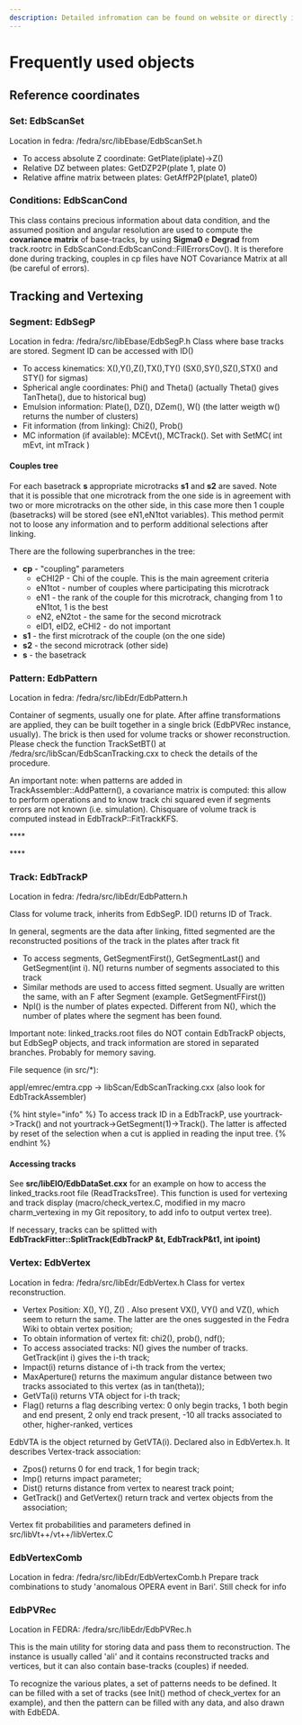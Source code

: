```yaml
---
description: Detailed infromation can be found on website or directly in fedra code
---
```


# Frequently used objects

## Reference coordinates

### Set: EdbScanSet

Location in fedra: /fedra/src/libEbase/EdbScanSet.h

* To access absolute Z coordinate: GetPlate\(iplate\)-&gt;Z\(\)
* Relative DZ between plates: GetDZP2P\(plate 1, plate 0\)
* Relative affine matrix between plates: GetAffP2P\(plate1, plate0\)

### Conditions: EdbScanCond

This class contains precious information about data condition, and the assumed position and angular resolution are used to compute the **covariance matrix** of base-tracks, by using **Sigma0** e **Degrad** from track.rootrc in EdbScanCond:EdbScanCond::FillErrorsCov\(\). It is therefore done during tracking, couples in cp files have NOT Covariance Matrix at all \(be careful of errors\).

## Tracking and Vertexing

### Segment: EdbSegP

Location in fedra: /fedra/src/libEbase/EdbSegP.h Class where base tracks are stored. Segment ID can be accessed with ID\(\)

* To access kinematics: X\(\),Y\(\),Z\(\),TX\(\),TY\(\) \(SX\(\),SY\(\),SZ\(\),STX\(\) and STY\(\) for sigmas\) 
* Spherical angle coordinates: Phi\(\) and Theta\(\) \(actually Theta\(\) gives TanTheta\(\), due to historical bug\) 
* Emulsion information: Plate\(\), DZ\(\), DZem\(\), W\(\) \(the latter weigth w\(\) returns the number of clusters\) 
* Fit information \(from linking\): Chi2\(\), Prob\(\) 
* MC information \(if available\): MCEvt\(\), MCTrack\(\). Set with   SetMC\( int mEvt, int mTrack \)

#### Couples tree

For each basetrack **s** appropriate microtracks **s1** and **s2** are saved. Note that it is possible that one microtrack from the one side is in agreement with two or more microtracks on the other side, in this case more then 1 couple \(basetracks\) will be stored \(see eN1,eN1tot variables\). This method permit not to loose any information and to perform additional selections after linking.

There are the following superbranches in the tree:

* **cp** - "coupling" parameters
  * eCHI2P - Chi of the couple. This is the main agreement criteria
  * eN1tot - number of couples where participating this microtrack
  * eN1 - the rank of the couple for this microtrack, changing from 1 to eN1tot, 1 is the best
  * eN2, eN2tot - the same for the second microtrack
  * eID1, eID2, eCHI2 - do not important
* **s1** - the first microtrack of the couple \(on the one side\)
* **s2** - the second microtrack \(other side\)
* **s** - the basetrack



### Pattern: EdbPattern

Location in fedra: /fedra/src/libEdr/EdbPattern.h

Container of segments, usually one for plate. After affine transformations are applied, they can be built together in a single brick \(EdbPVRec instance, usually\). The brick is then used for volume tracks or shower reconstruction. Please check the function TrackSetBT\(\) at /fedra/src/libScan/EdbScanTracking.cxx to check the details of the procedure.

An important note: when patterns are added in TrackAssembler::AddPattern\(\), a covariance matrix is computed: this allow to perform operations and to know track chi squared even if segments errors are not known \(i.e. simulation\). Chisquare of volume track is computed instead in EdbTrackP::FitTrackKFS.

\*\*\*\*

\*\*\*\*

### **Track: EdbTrackP**

Location in fedra: /fedra/src/libEdr/EdbPattern.h

Class for volume track, inherits from EdbSegP. ID\(\) returns ID of Track.

In general, segments are the data after linking, fitted segmented are the reconstructed positions of the track in the plates after track fit

* To access segments, GetSegmentFirst\(\), GetSegmentLast\(\) and GetSegment\(int i\). N\(\) returns number of segments associated to this track 
* Similar methods are used to access fitted segment. Usually are written the same, with an F after Segment \(example. GetSegmentFFirst\(\)\)
* Npl\(\) is the number of plates expected. Different from N\(\), which the number of plates where the segment has been found.

Important note: linked\_tracks.root files do NOT contain EdbTrackP objects, but EdbSegP objects, and track information are stored in separated branches. Probably for memory saving.

File sequence \(in src/\*\):

appl/emrec/emtra.cpp -&gt; libScan/EdbScanTracking.cxx \(also look for EdbTrackAssembler\)

{% hint style="info" %}
To access track ID in a EdbTrackP, use yourtrack-&gt;Track\(\) and not yourtrack-&gt;GetSegment\(1\)-&gt;Track\(\). The latter is affected by reset of the selection when a cut is applied in reading the input tree.
{% endhint %}

#### Accessing tracks

See **src/libEIO/EdbDataSet.cxx** for an example on how to access the linked\_tracks.root file \(ReadTracksTree\). This function is used for vertexing and track display \(macro/check\_vertex.C, modified in my macro charm\_vertexing in my Git repository, to add info to output vertex tree\).

If necessary, tracks can be splitted with **EdbTrackFitter::SplitTrack\(EdbTrackP &t, EdbTrackP&t1, int ipoint\)**

### Vertex: EdbVertex

Location in fedra: /fedra/src/libEdr/EdbVertex.h Class for vertex reconstruction.

* Vertex Position: X\(\), Y\(\), Z\(\) . Also present VX\(\), VY\(\) and VZ\(\), which seem to return the same. The latter are the ones suggested in the Fedra Wiki to obtain vertex position;
* To obtain information of vertex fit: chi2\(\), prob\(\), ndf\(\); 
* To access associated tracks: N\(\) gives the number of tracks. GetTrack\(int i\) gives the i-th track; 
* Impact\(i\) returns distance of i-th track from the vertex; 
* MaxAperture\(\) returns the maximum angular distance between two tracks associated to this vertex \(as in tan\(theta\)\); 
* GetVTa\(i\) returns VTA object for i-th track; 
* Flag\(\) returns a flag describing vertex: 0 only begin tracks, 1 both begin and end present, 2 only end track present, -10 all tracks associated to other, higher-ranked, vertices

EdbVTA is the object returned by GetVTA\(i\). Declared also in EdbVertex.h. It describes Vertex-track association:

* Zpos\(\) returns 0 for end track, 1 for begin track; 
* Imp\(\) returns impact parameter; 
* Dist\(\) returns distance from vertex to nearest track point; 
* GetTrack\(\) and GetVertex\(\) return track and vertex objects from the association; 

Vertex fit probabilities and parameters defined in src/libVt++/vt++/libVertex.C

### EdbVertexComb

Location in fedra: /fedra/src/libEdr/EdbVertexComb.h Prepare track combinations to study 'anomalous OPERA event in Bari'. Still check for info

### EdbPVRec

Location in FEDRA: /fedra/src/libEdr/EdbPVRec.h

This is the main utility for storing data and pass them to reconstruction. The instance is usually called 'ali' and it contains reconstructed tracks and vertices, but it can also contain base-tracks \(couples\) if needed.

To recognize the various plates, a set of patterns needs to be defined. It can be filled with a set of tracks \(see Init\(\) method of check\_vertex for an example\), and then the pattern can be filled with any data, and also drawn with EdbEDA.

